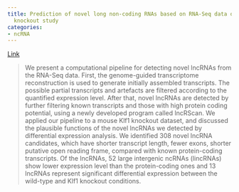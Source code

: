 ```yaml
---
title: Prediction of novel long non-coding RNAs based on RNA-Seq data of mouse Klf1
  knockout study
categories:
- ncRNA
---
```

[Link](http://www.biomedcentral.com/content/pdf/1471-2105-13-331.pdf)
<!--more-->

> We present a computational pipeline for detecting novel lncRNAs from the
RNA-Seq data. First, the genome-guided transcriptome reconstruction is used to
generate initially assembled transcripts. The possible partial transcripts and
artefacts are filtered according to the quantified expression level. After
that, novel lncRNAs are detected by further filtering known transcripts and
those with high protein coding potential, using a newly developed program
called lncRScan. We applied our pipeline to a mouse Klf1 knockout dataset, and
discussed the plausible functions of the novel lncRNAs we detected by
differential expression analysis. We identified 308 novel lncRNA candidates,
which have shorter transcript length, fewer exons, shorter putative open
reading frame, compared with known protein-coding transcripts. Of the lncRNAs,
52 large intergenic ncRNAs (lincRNAs) show lower expression level than the
protein-coding ones and 13 lncRNAs represent significant differential
expression between the wild-type and Klf1 knockout conditions.

